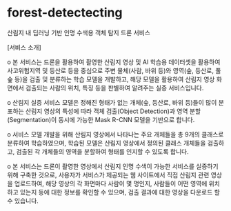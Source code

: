 # forest-detectecting
산림지 내 딥러닝 기반 인명 수색용 객체 탐지 드론 서비스

[서비스 소개]

o 본 서비스는 드론을 활용하여 촬영한 산림지 영상 및 AI 학습용 데이터셋을 활용하여 사고위험지역 및 등산로 등을 중심으로 주변 물체(사람, 바위 등)와 영역(숲, 등산로, 풀숲 등)을 검출 및 분류하는 학습 모델을 개발하고, 해당 모델을 활용하여 산림지 영상 화면에서 검출되는 사람의 위치, 특징 등을 판별하여 알려주는 실증 서비스입니다.

o 산림지 실증 서비스 모델은 정해진 형태가 없는 개체(숲, 등산로, 바위 등)들이 많이 분포하는 산림지 영상의 특성에 따라 객체 검출(Object Detection)과 영역 분할(Segmentation)이 동시에 가능한 Mask R-CNN 모델을 기반으로 합니다.

o 서비스 모델 개발을 위해 산림지 영상에서 나타나는 주요 개체들을 총 9개의 클래스로 분류하여 학습하였으며, 학습된 모델은 산림지 영상에서 정의된 클래스 개체들을 검출하고, 검출된 각 개체들의 영역을 분할하여 형태를 인지할 수 있도록 합니다.

o 본 서비스는 드론이 촬영한 영상에서 산림지 인명 수색이 가능한 서비스를 실증하기 위해 구축한 것으로, 사용자가 서비스가 제공되는 웹 사이트에서 직접 산림지 관련 영상을 업로드하여, 해당 영상의 각 화면마다 사람이 몇 명인지, 사람들이 어떤 영역에 위치하고 있는지 등에 대한 정보를 확인할 수 있으며, 검출 결과에 대한 영상을 다운로드 할 수 있습니다.
